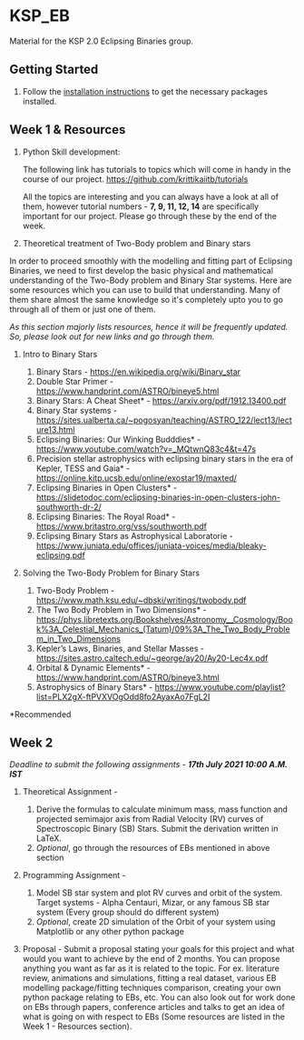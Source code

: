 # KSP_EB
Material for the KSP 2.0 Eclipsing Binaries group.

## Getting Started

1. Follow the [installation instructions](Install_Instructions/Install.md) to get the necessary packages installed.

## Week 1 & Resources

1. Python Skill development: 
   
   The following link has tutorials to topics which will come in handy in the course of our project. https://github.com/krittikaiitb/tutorials 
   
   All the topics are interesting and you can always have a look at all of them, however tutorial numbers - **7, 9, 11, 12, 14** are specifically important for our project. Please go through these by the end of the week.

2. Theoretical treatment of Two-Body problem and Binary stars

In order to proceed smoothly with the modelling and fitting part of Eclipsing Binaries, we need to first develop the basic physical and mathematical understanding of the Two-Body problem and Binary Star systems. Here are some resources which you can use to build that understanding. Many of them share almost the same knowledge so it's completely upto you to go through all of them or just one of them.

_As this section majorly lists resources, hence it will be frequently updated. So, please look out for new links and go through them._

  1. Intro to Binary Stars
        1. Binary Stars - https://en.wikipedia.org/wiki/Binary_star 
        2. Double Star Primer - https://www.handprint.com/ASTRO/bineye5.html
        3. Binary Stars: A Cheat Sheet* - https://arxiv.org/pdf/1912.13400.pdf
        4. Binary Star systems - https://sites.ualberta.ca/~pogosyan/teaching/ASTRO_122/lect13/lecture13.html
        5. Eclipsing Binaries: Our Winking Budddies* - https://www.youtube.com/watch?v=_MQtwnQ83c4&t=47s
        6. Precision stellar astrophysics with eclipsing binary stars in the era of Kepler, TESS and Gaia* - https://online.kitp.ucsb.edu/online/exostar19/maxted/
        7. Eclipsing Binaries in Open Clusters* - https://slidetodoc.com/eclipsing-binaries-in-open-clusters-john-southworth-dr-2/
        8. Eclipsing Binaries: The Royal Road* - https://www.britastro.org/vss/southworth.pdf
        9. Eclipsing Binary Stars as Astrophysical Laboratorie - https://www.juniata.edu/offices/juniata-voices/media/bleaky-eclipsing.pdf
  
  2. Solving the Two-Body Problem for Binary Stars
        1. Two-Body Problem - https://www.math.ksu.edu/~dbski/writings/twobody.pdf
        2. The Two Body Problem in Two Dimensions* - https://phys.libretexts.org/Bookshelves/Astronomy__Cosmology/Book%3A_Celestial_Mechanics_(Tatum)/09%3A_The_Two_Body_Problem_in_Two_Dimensions
        3. Kepler’s Laws, Binaries, and Stellar Masses - https://sites.astro.caltech.edu/~george/ay20/Ay20-Lec4x.pdf
        4. Orbital & Dynamic Elements* - https://www.handprint.com/ASTRO/bineye3.html
        5. Astrophysics of Binary Stars* - https://www.youtube.com/playlist?list=PLX2gX-ftPVXVOgOdd8fo2AyaxAo7FgL2I

*Recommended

## Week 2

_Deadline to submit the following assignments - **17th July 2021 10:00 A.M. IST**_

1. Theoretical Assignment - 
      1. Derive the formulas to calculate minimum mass, mass function and projected semimajor axis from Radial Velocity (RV) curves of Spectroscopic Binary (SB) Stars. Submit the derivation written in LaTeX.
      2.  _Optional_, go through the resources of EBs mentioned in above section

2. Programming Assignment - 
      1. Model SB star system and plot RV curves and orbit of the system. Target systems - Alpha Centauri, Mizar, or any famous SB star system (Every group should do different system)
      2. _Optional_, create 2D simulation of the Orbit of your system using Matplotlib or any other python package

3. Proposal - Submit a proposal stating your goals for this project and what would you want to achieve by the end of 2 months. You can propose anything you want as far as it is related to the topic. For ex. literature review, animations and simulations, fitting a real dataset, various EB modelling package/fitting techniques comparison, creating your own python package relating to EBs, etc. You can also look out for work done on EBs through papers, conference articles and talks to get an idea of what is going on with respect to EBs (Some resources are listed in the Week 1 - Resources section).
